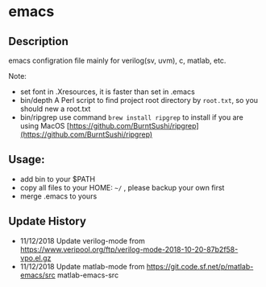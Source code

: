 # emacs

## Description

emacs configration file mainly for verilog(sv, uvm), c, matlab, etc.

Note:
- set font in .Xresources, it is faster than set in .emacs
- bin/depth
  A Perl script to find project root directory by `root.txt`, so you should new a root.txt
- bin/ripgrep
  use command `brew install ripgrep` to install if you are using MacOS
  [https://github.com/BurntSushi/ripgrep](https://github.com/BurntSushi/ripgrep)
  

## Usage:

- add bin to your $PATH
- copy all files to your HOME: `~/` , please backup your own first
- merge .emacs to yours

## Update History

- 11/12/2018 Update verilog-mode from https://www.veripool.org/ftp/verilog-mode-2018-10-20-87b2f58-vpo.el.gz
- 11/12/2018 Update matlab-mode from https://git.code.sf.net/p/matlab-emacs/src matlab-emacs-src



